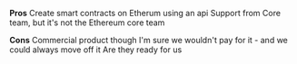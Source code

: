**Pros**
Create smart contracts on Etherum using an api
Support from Core team, but it's not the Ethereum core team

**Cons**
Commercial product though I'm sure we wouldn't pay for it - and we could always move off it
Are they ready for us
